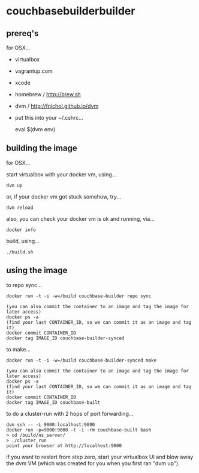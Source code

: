 # couchbasebuilderbuilder

## prereq's

for OSX...
- virtualbox
- vagrantup.com
- xcode
- homebrew / http://brew.sh
- dvm / http://fnichol.github.io/dvm
- put this into your ~/.cshrc...

    eval $(dvm env)

## building the image

for OSX...

start virtualbox with your docker vm, using...

    dvm up

or, if your docker vm got stuck somehow, try...

    dvm reload

also, you can check your docker vm is ok and running, via...

    docker info

build, using...

    ./build.sh

## using the image

to repo sync...

    docker run -t -i -w=/build couchbase-builder repo sync

    (you can also commit the container to an image and tag the image for later access)
    docker ps -a
    (find your last CONTAINER_ID, so we can commit it as an image and tag it)
    docker commit CONTAINER_ID
    docker tag IMAGE_ID couchbase-builder-synced

to make...

    docker run -t -i -w=/build couchbase-builder-synced make

    (you can also commit the container to an image and tag the image for later access)
    docker ps -a
    (find your last CONTAINER_ID, so we can commit it as an image and tag it)
    docker commit CONTAINER_ID
    docker tag IMAGE_ID couchbase-built

to do a cluster-run with 2 hops of port forwarding...

    dvm ssh -- -L 9000:localhost:9000
    docker run -p=9000:9000 -t -i -rm couchbase-built bash
    > cd /build/ns_server/
    > ./cluster_run
    point your browser at http://localhost:9000

if you want to restart from step zero, start your virtualbox UI and
blow away the dvm VM (which was created for you when you first ran
"dvm up").

